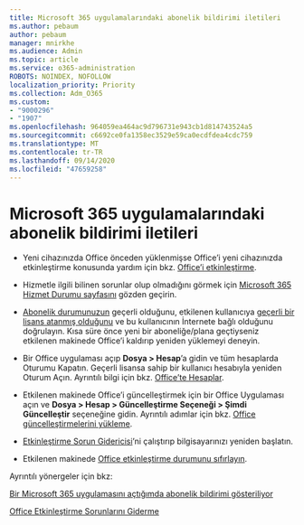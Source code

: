```yaml
---
title: Microsoft 365 uygulamalarındaki abonelik bildirimi iletileri
ms.author: pebaum
author: pebaum
manager: mnirkhe
ms.audience: Admin
ms.topic: article
ms.service: o365-administration
ROBOTS: NOINDEX, NOFOLLOW
localization_priority: Priority
ms.collection: Adm_O365
ms.custom:
- "9000296"
- "1907"
ms.openlocfilehash: 964059ea464ac9d796731e943cb1d814743524a5
ms.sourcegitcommit: c6692ce0fa1358ec3529e59ca0ecdfdea4cdc759
ms.translationtype: MT
ms.contentlocale: tr-TR
ms.lasthandoff: 09/14/2020
ms.locfileid: "47659258"
---
```

# <a name="subscription-notice-messages-in-microsoft-365-apps"></a>Microsoft 365 uygulamalarındaki abonelik bildirimi iletileri

- Yeni cihazınızda Office önceden yüklenmişse Office’i yeni cihazınızda etkinleştirme konusunda yardım için bkz. [Office’i etkinleştirme](https://support.office.com/article/activate-office-5bd38f38-db92-448b-a982-ad170b1e187e).

- Hizmetle ilgili bilinen sorunlar olup olmadığını görmek için [Microsoft 365 Hizmet Durumu sayfasını](https://docs.microsoft.com/office365/enterprise/view-service-health) gözden geçirin.

- [Abonelik durumunuzun](https://support.office.com/article/unlicensed-product-and-activation-errors-in-office-0d23d3c0-c19c-4b2f-9845-5344fedc4380#bkmk_checksubscription) geçerli olduğunu, etkilenen kullanıcıya [geçerli bir lisans atanmış olduğunu](https://support.office.com/article/997596B5-4173-4627-B915-36ABAC6786DC?wt.mc_id=Alchemy_ClientDIA) ve bu kullanıcının İnternete bağlı olduğunu doğrulayın. Kısa süre önce yeni bir aboneliğe/plana geçtiyseniz etkilenen makinede Office’i kaldırıp yeniden yüklemeyi deneyin.

- Bir Office uygulaması açıp **Dosya > Hesap**’a gidin ve tüm hesaplarda Oturumu Kapatın. Geçerli lisansa sahip bir kullanıcı hesabıyla yeniden Oturum Açın. Ayrıntılı bilgi için bkz. [Office’te Hesaplar](https://support.office.com/article/accounts-in-office-628ea040-f265-49de-b986-be09c3ebf8a9).

- Etkilenen makinede Office’i güncelleştirmek için bir Office Uygulaması açın ve **Dosya > Hesap > Güncelleştirme Seçeneği > Şimdi Güncelleştir** seçeneğine gidin. Ayrıntılı adımlar için bkz. [Office güncelleştirmelerini yükleme](https://support.office.com/article/install-office-updates-2ab296f3-7f03-43a2-8e50-46de917611c5).

- [Etkinleştirme Sorun Gidericisi](https://aka.ms/SARA-OfficeActivation-Alchemy)’ni çalıştırıp bilgisayarınızı yeniden başlatın.

- Etkilenen makinede [Office etkinleştirme durumunu sıfırlayın](https://docs.microsoft.com/office/troubleshoot/activation/reset-office-365-proplus-activation-state).

Ayrıntılı yönergeler için bkz: 

[Bir Microsoft 365 uygulamasını açtığımda abonelik bildirimi gösteriliyor](https://support.office.com/article/a-subscription-notice-appears-when-i-open-an-office-365-application-4cabe32c-f594-4c0e-9191-3d3ade10cceb)

[Office Etkinleştirme Sorunlarını Giderme](https://support.office.com/article/unlicensed-product-and-activation-errors-in-office-0d23d3c0-c19c-4b2f-9845-5344fedc4380)
